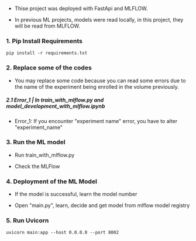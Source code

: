 - Thise project was deployed with FastApi and MLFLOW.

- In previous ML projects, models were read locally, in this project, they will be read from MLFLOW.

### 1. Pip Install Requirements

```
pip install -r requirements.txt
```

### 2. Replace some of the codes

- You may replace some code because you can read some errors due to the name of the experiment being enrolled in the volume previously.


##### 2.1 Error_1 | In train_with_mlflow.py and model_development_with_mlflow.ipynb

- Error_1: If you encounter "experiment name" error, you have to alter "experiment_name"


### 3. Run the ML model 

- Run train_with_mlflow.py

- Check the MLFlow

### 4. Deployment of the ML Model

- If the model is successful, learn the model number

- Open "main.py", learn, decide and get model from mlflow model registry


### 5. Run Uvicorn

```
uvicorn main:app --host 0.0.0.0 --port 8002
```
